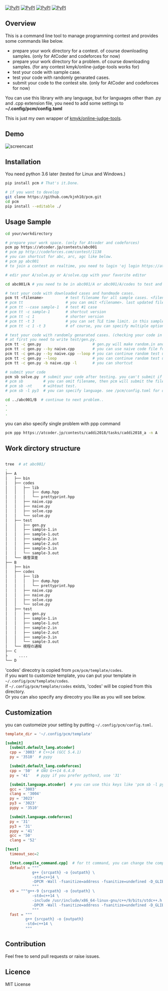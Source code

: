 [![PyPI](https://img.shields.io/pypi/pyversions/pcm.svg)](#)
[![PyPI](https://img.shields.io/pypi/status/pcm.svg)](#)
[![PyPI](https://img.shields.io/pypi/v/pcm)](https://pypi.org/project/pcm/)
[![PyPI](https://img.shields.io/pypi/l/pcm.svg)](#)

## Overview

This is a command line tool to manage programming contest and provides some commands like below.

* prepare your work directory for a contest. of course downloading samples. (only for AtCoder and codeforces for now)
* prepare your work directory for a problem. of course downloading samples. (for any contest kmyk/online-judge-tools works for)
* test your code with sample case.
* test your code with randomly genarated cases.
* submit your code to the contest site. (only for AtCoder and codeforces for now)

You can use this library with any language, but for languages other than .py and .cpp extension file, you need to add some settings to **~/.config/pcm/config.toml**

This is just my own wrapper of [kmyk/online-judge-tools](https://github.com/kmyk/online-judge-tools).  

## Demo
![screencast](https://github.com/kjnh10/pcm/blob/sample-gif-test/demo.gif)

## Installation
You need python 3.6 later (tested for Linux and Windows.)

```bash
pip install pcm # That's it.Done.

# if you want to develop
git clone https://github.com/kjnh10/pcm.git
cd pcm
pip install --editable ./
```

## Usage Sample

```bash
cd your/workdirectory

# prepare your work space. (only for Atcoder and codeforces)
pcm pp https://atcoder.jp/contests/abc001
# pcm pp http://codeforces.com/contest/1138
# you can shortcut for abc, arc, agc like below.
# pcm pp abc001
# to join a contest on realtime, you need to login 'oj login https://atcoder.jp' or 'oj login https://codeforces.com' beforehand.

# edir your A/solve.py or A/solve.cpp with your favorite editor

cd abc001/A # you need to be in abc001/A or abc001/A/codes to test and submit codes for problem A.

# test your code with downloaded cases and handmade cases.
pcm tt <filename>          # test filename for all sample cases. <filename> (like solve.cpp) will be searched under current directory recursively.
# pcm tt                   # you can omit <filename>. last updated file within *.cpp and *.py files under current directory recursively will be selected.
# pcm tt --case sample-1   # test #1 case
# pcm tt -c sample-1       # shortcut version
# pcm tt -c 1              # shorter version
# pcm tt -t 3              # you can set TLE time limit. in this sample to 3 second. (default is 2 second.)
# pcm tt -c 1 -t 3         # of course, you can specify multiple options. this is same for other commands.

# test your code with randomly genarated cases. (checking your code in contest with your naive code, finding errors after contest with a AC code, and even Hacks)
# at first you need to write test/gen.py.
pcm tt -c gen.py                       # gen.py will make random.in and naive.cpp or naive.py will make random.out with random.in. then test.
pcm tt -c gen.py --by naive.cpp        # you can use naive code file for generating expected file with --by option.
pcm tt -c gen.py --by naive.cpp --loop # you can continue random test until find a failed test case.
pcm tt -c gen.py --loop                # you can continue random test until find a failed test case without comparing with naive code. this will stop only when RE, TLE
pcm tt -c gen.py -b naive.cpp -l       # you can shortcut

# submit your code
pcm sb solve.py  # submit your code after testing. you can't submit if tests fail.
# pcm sb         # you can omit filename, then pcm will submit the file you edited last.
# pcm sb -nt     # wihtout test.
# pcm sb -l py3  # you can specify language. see /pcm/config.toml for other language you can use.

cd ../abc001/B  # continue to next problem..
.
.
.

```

you can also specify single problem with ppp command
```bash
pcm ppp https://atcoder.jp/contests/caddi2018/tasks/caddi2018_a -n A
```

## Work dirctory structure

``` bash

tree  # at abc001/
.
├── A
│   ├── bin
│   ├── codes
│   │   ├── lib
│   │   │   ├── dump.hpp
│   │   │   └── prettyprint.hpp
│   │   ├── naive.cpp
│   │   ├── naive.py
│   │   ├── solve.cpp
│   │   └── solve.py
│   ├── test
│   │   ├── gen.py
│   │   ├── sample-1.in
│   │   ├── sample-1.out
│   │   ├── sample-2.in
│   │   ├── sample-2.out
│   │   ├── sample-3.in
│   │   └── sample-3.out
│   └── 積雪深差
├── B
│   ├── bin
│   ├── codes
│   │   ├── lib
│   │   │   ├── dump.hpp
│   │   │   └── prettyprint.hpp
│   │   ├── naive.cpp
│   │   ├── naive.py
│   │   ├── solve.cpp
│   │   └── solve.py
│   ├── test
│   │   ├── gen.py
│   │   ├── sample-1.in
│   │   ├── sample-1.out
│   │   ├── sample-2.in
│   │   ├── sample-2.out
│   │   ├── sample-3.in
│   │   └── sample-3.out
│   └── 視程の通報
├── C
├     ....
└── D
```

'codes' direcotry is copied from `pcm/pcm/template/codes`.  
if you want to customize template, you can put your template in `~/.config/pcm/template/codes`.  
if `~/.config/pcm/template/codes` exists, 'codes' will be copied from this directory.  
Or you can also specify any direcotry you like as you will see below.  

## Customization

you can customeize your setting by putting `~/.config/pcm/config.toml`.

``` toml
template_dir = '~/.config/pcm/template'

[submit]
  [submit.default_lang.atcoder]
  cpp = '3003' # C++14 (GCC 5.4.1)
  py = '3510'  # pypy

  [submit.default_lang.codeforces]
  cpp = '50'  # GNU G++14 6.4.0
  py = '41'   # pypy if you prefer python3, use '31'

  [submit.language.atcoder]  # you can use this keys like 'pcm sb -l pypy'
  gcc = '3003'
  clang = '3004'
  py = '3023'
  py3 = '3023'
  pypy = '3510'

  [submit.language.codeforces]
  py = '31'
  py3 = '31'
  pypy = '41'
  gcc = '50'
  clang = '52'

[test]
  timeout_sec=2

  [test.compile_command.cpp]  # for tt command, you can change the compile command by --cc option. like 'pcm tt -c 1 -cc fast'
  default = """
            g++ {srcpath} -o {outpath} \
            -std=c++14 \
            -DPCM -Wall -fsanitize=address -fsanitize=undefined -D_GLIBCXX_DEBUG
            """
  v9 = """g++-9 {srcpath} -o {outpath} \
            -std=c++14 \
            -include /usr/include/x86_64-linux-gnu/c++/9/bits/stdc++.h \
            -DPCM -Wall -fsanitize=address -fsanitize=undefined -D_GLIBCXX_DEBUG -fuse-ld=gold
            """
  fast = """
         g++ {srcpath} -o {outpath}
         -std=c++14 \
         """
```

## Contribution
Feel free to send pull requests or raise issues.

## Licence
MIT License
